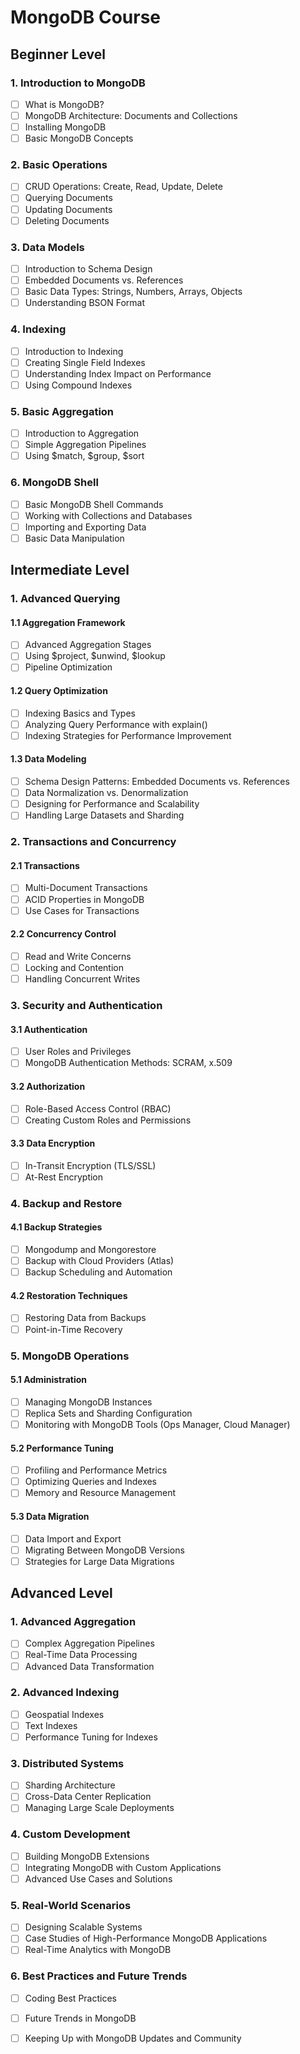 # MongoDB Course

## Beginner Level

### 1. Introduction to MongoDB
- [ ] What is MongoDB?
- [ ] MongoDB Architecture: Documents and Collections
- [ ] Installing MongoDB
- [ ] Basic MongoDB Concepts

### 2. Basic Operations
- [ ] CRUD Operations: Create, Read, Update, Delete
- [ ] Querying Documents
- [ ] Updating Documents
- [ ] Deleting Documents

### 3. Data Models
- [ ] Introduction to Schema Design
- [ ] Embedded Documents vs. References
- [ ] Basic Data Types: Strings, Numbers, Arrays, Objects
- [ ] Understanding BSON Format

### 4. Indexing
- [ ] Introduction to Indexing
- [ ] Creating Single Field Indexes
- [ ] Understanding Index Impact on Performance
- [ ] Using Compound Indexes

### 5. Basic Aggregation
- [ ] Introduction to Aggregation
- [ ] Simple Aggregation Pipelines
- [ ] Using $match, $group, $sort

### 6. MongoDB Shell
- [ ] Basic MongoDB Shell Commands
- [ ] Working with Collections and Databases
- [ ] Importing and Exporting Data
- [ ] Basic Data Manipulation

## Intermediate Level

### 1. Advanced Querying
#### 1.1 Aggregation Framework
- [ ] Advanced Aggregation Stages
- [ ] Using $project, $unwind, $lookup
- [ ] Pipeline Optimization

#### 1.2 Query Optimization
- [ ] Indexing Basics and Types
- [ ] Analyzing Query Performance with explain()
- [ ] Indexing Strategies for Performance Improvement

#### 1.3 Data Modeling
- [ ] Schema Design Patterns: Embedded Documents vs. References
- [ ] Data Normalization vs. Denormalization
- [ ] Designing for Performance and Scalability
- [ ] Handling Large Datasets and Sharding

### 2. Transactions and Concurrency
#### 2.1 Transactions
- [ ] Multi-Document Transactions
- [ ] ACID Properties in MongoDB
- [ ] Use Cases for Transactions

#### 2.2 Concurrency Control
- [ ] Read and Write Concerns
- [ ] Locking and Contention
- [ ] Handling Concurrent Writes

### 3. Security and Authentication
#### 3.1 Authentication
- [ ] User Roles and Privileges
- [ ] MongoDB Authentication Methods: SCRAM, x.509

#### 3.2 Authorization
- [ ] Role-Based Access Control (RBAC)
- [ ] Creating Custom Roles and Permissions

#### 3.3 Data Encryption
- [ ] In-Transit Encryption (TLS/SSL)
- [ ] At-Rest Encryption

### 4. Backup and Restore
#### 4.1 Backup Strategies
- [ ] Mongodump and Mongorestore
- [ ] Backup with Cloud Providers (Atlas)
- [ ] Backup Scheduling and Automation

#### 4.2 Restoration Techniques
- [ ] Restoring Data from Backups
- [ ] Point-in-Time Recovery

### 5. MongoDB Operations
#### 5.1 Administration
- [ ] Managing MongoDB Instances
- [ ] Replica Sets and Sharding Configuration
- [ ] Monitoring with MongoDB Tools (Ops Manager, Cloud Manager)

#### 5.2 Performance Tuning
- [ ] Profiling and Performance Metrics
- [ ] Optimizing Queries and Indexes
- [ ] Memory and Resource Management

#### 5.3 Data Migration
- [ ] Data Import and Export
- [ ] Migrating Between MongoDB Versions
- [ ] Strategies for Large Data Migrations

## Advanced Level

### 1. Advanced Aggregation
- [ ] Complex Aggregation Pipelines
- [ ] Real-Time Data Processing
- [ ] Advanced Data Transformation

### 2. Advanced Indexing
- [ ] Geospatial Indexes
- [ ] Text Indexes
- [ ] Performance Tuning for Indexes

### 3. Distributed Systems
- [ ] Sharding Architecture
- [ ] Cross-Data Center Replication
- [ ] Managing Large Scale Deployments

### 4. Custom Development
- [ ] Building MongoDB Extensions
- [ ] Integrating MongoDB with Custom Applications
- [ ] Advanced Use Cases and Solutions

### 5. Real-World Scenarios
- [ ] Designing Scalable Systems
- [ ] Case Studies of High-Performance MongoDB Applications
- [ ] Real-Time Analytics with MongoDB

### 6. Best Practices and Future Trends
- [ ] Coding Best Practices
- [ ] Future Trends in MongoDB
- [ ] Keeping Up with MongoDB Updates and Community

